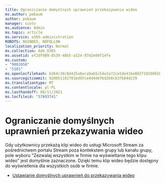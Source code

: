 ```yaml
---
title: Ograniczanie domyślnych uprawnień przekazywania wideo
ms.author: pebaum
author: pebaum
manager: scotv
ms.audience: Admin
ms.topic: article
ms.service: o365-administration
ROBOTS: NOINDEX, NOFOLLOW
localization_priority: Normal
ms.collection: Adm_O365
ms.assetid: ef2df989-8539-48b5-a324-97d2e09f14fe
ms.custom:
- "9002650"
- "5101"
ms.openlocfilehash: b364c38c8d425a6eca9ab5c54e3a72ce5de41be09271916091b636b377c1c9be
ms.sourcegitcommit: 920051182781bd97ce4d4d6fbd268cb37b84d239
ms.translationtype: MT
ms.contentlocale: pl-PL
ms.lasthandoff: 08/11/2021
ms.locfileid: "57893741"
---
```

# <a name="restrict-default-video-upload-permissions"></a>Ograniczanie domyślnych uprawnień przekazywania wideo

Gdy użytkownicy przekażą klip wideo do usługi Microsoft Stream za pośrednictwem portalu Stream poza kontekstem grupy lub kanału grupy, pole wyboru "Zezwalaj wszystkim w firmie na wyświetlanie tego klipu wideo" jest domyślnie zaznaczone. Dzięki temu klip wideo będzie dostępny do wyświetlenia dla wszystkich osób w firmie.

- [Ustawianie domyślnych uprawnień do przekazywania wideo](https://docs.microsoft.com/stream/default-video-permissions)
